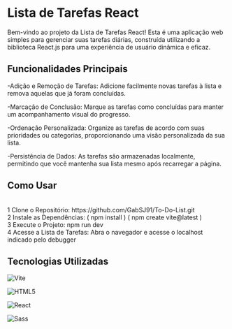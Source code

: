 

# Lista de Tarefas React <br />
Bem-vindo ao projeto da Lista de Tarefas React! Esta é uma aplicação web simples para gerenciar suas tarefas diárias, construída utilizando a biblioteca React.js para uma experiência de usuário dinâmica e eficaz.

## Funcionalidades Principais <br />
-Adição e Remoção de Tarefas: Adicione facilmente novas tarefas à lista e remova aquelas que já foram concluídas.<br />

-Marcação de Conclusão: Marque as tarefas como concluídas para manter um acompanhamento visual do progresso.<br />

-Ordenação Personalizada: Organize as tarefas de acordo com suas prioridades ou categorias, proporcionando uma visão personalizada da sua lista.<br />

-Persistência de Dados: As tarefas são armazenadas localmente, permitindo que você mantenha sua lista mesmo após recarregar a página.<br />

## Como Usar <br />
<br />
1 Clone o Repositório: https://github.com/GabSJ91/To-Do-List.git  <br />
2 Instale as Dependências: ( npm install )  ( npm create vite@latest )  <br />
3 Execute o Projeto: npm run dev <br />
4 Acesse a Lista de Tarefas: Abra o navegador e acesse o localhost indicado pelo debugger<br />

## Tecnologias Utilizadas<br />

![Vite](https://img.shields.io/badge/Vite-Yes-green?style=for-the-badge&logo=vite&logoColor=white)<br />

![HTML5](https://img.shields.io/badge/HTML5-Yes-E34F26?style=for-the-badge&logo=html5&logoColor=white)<br />

![React](https://img.shields.io/badge/React-16.x-blue?style=for-the-badge&logo=react&logoColor=white)<br />

![Sass](https://img.shields.io/badge/Sass-CC6699?style=for-the-badge&logo=sass&logoColor=white)<br />











